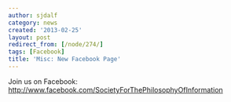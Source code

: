 ```yaml
---
author: sjdalf
category: news
created: '2013-02-25'
layout: post
redirect_from: [/node/274/]
tags: [Facebook]
title: 'Misc: New Facebook Page'
---
```

Join us on Facebook:
<http://www.facebook.com/SocietyForThePhilosophyOfInformation>

